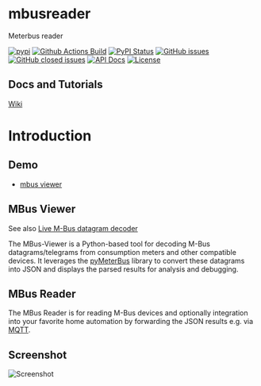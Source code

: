 # mbusreader
Meterbus reader

[![pypi](https://img.shields.io/pypi/pyversions/mbusreader)](https://pypi.org/project/mbusreader/)
[![Github Actions Build](https://github.com/WolfgangFahl/mbusreader/actions/workflows/build.yml/badge.svg)](https://github.com/WolfgangFahl/mbusreader/actions/workflows/build.yml)
[![PyPI Status](https://img.shields.io/pypi/v/mbusreader.svg)](https://pypi.python.org/pypi/mbusreader/)
[![GitHub issues](https://img.shields.io/github/issues/WolfgangFahl/mbusreader.svg)](https://github.com/WolfgangFahl/mbusreader/issues)
[![GitHub closed issues](https://img.shields.io/github/issues-closed/WolfgangFahl/mbusreader.svg)](https://github.com/WolfgangFahl/mbusreader/issues/?q=is%3Aissue+is%3Aclosed)
[![API Docs](https://img.shields.io/badge/API-Documentation-blue)](https://WolfgangFahl.github.io/mbusreader/)
[![License](https://img.shields.io/github/license/WolfgangFahl/mbusreader.svg)](https://www.apache.org/licenses/LICENSE-2.0)

## Docs and Tutorials
[Wiki](https://wiki.bitplan.com/index.php/MBus_Reader)

# Introduction
## Demo
* [mbus viewer](https://mbus.bitplan.com)

## MBus Viewer
See also [Live M-Bus datagram decoder](https://dev-lab.github.io/tmbus/tmbus.htm)

The MBus-Viewer is a Python-based tool for decoding
M-Bus datagrams/telegrams from consumption meters and other
compatible devices. It leverages the [pyMeterBus](https://github.com/ganehag/pyMeterBus) library
to convert these datagrams into JSON and displays
the parsed results for analysis and debugging.

## MBus Reader
The MBus Reader is for reading M-Bus devices and optionally integration into
your favorite home automation by forwarding the JSON results e.g. via [MQTT](https://en.wikipedia.org/wiki/MQTT).

## Screenshot
![Screenshot](https://github.com/user-attachments/assets/ca0a41ae-6513-496c-b3ce-b3a892f66d3f)
